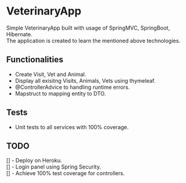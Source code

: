 # VeterinaryApp

Simple VeterinaryApp built with usage of SpringMVC, SpringBoot, Hibernate.<br/>
The application is created to learn the mentioned above technologies.

## Functionalities
- Create Visit, Vet and Animal.
- Display all exisitng Visits, Animals, Vets using thymeleaf.
- @ControllerAdvice to handling runtime errors.
- Mapstruct to mapping entity to DTO.




## Tests
- Unit tests to all services with 100% coverage.


## TODO
[] - Deploy on Heroku. <br/>
[] - Login panel using Spring Security. <br/>
[] - Achieve 100% test coverage for controllers. <br/>

 

